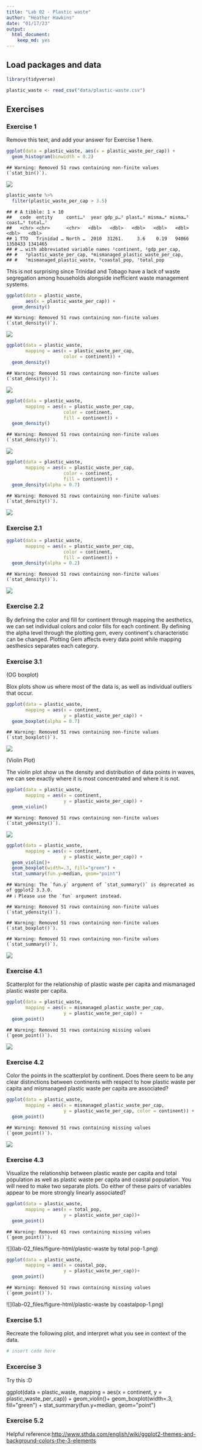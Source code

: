 ```yaml
---
title: "Lab 02 - Plastic waste"
author: "Heather Hawkins"
date: "01/17/23"
output:
  html_document:
    keep_md: yes
---
```


## Load packages and data


```r
library(tidyverse) 
```


```r
plastic_waste <- read_csv("data/plastic-waste.csv")
```
## Exercises

### Exercise 1

Remove this text, and add your answer for Exercise 1 here.


```r
ggplot(data = plastic_waste, aes(x = plastic_waste_per_cap)) +
  geom_histogram(binwidth = 0.2)
```

```
## Warning: Removed 51 rows containing non-finite values (`stat_bin()`).
```

![](lab-02_files/figure-html/plot-plastic_waste-1.png)<!-- -->


```r
plastic_waste %>%
  filter(plastic_waste_per_cap > 3.5)
```

```
## # A tibble: 1 × 10
##   code  entity     conti…¹  year gdp_p…² plast…³ misma…⁴ misma…⁵ coast…⁶ total…⁷
##   <chr> <chr>      <chr>   <dbl>   <dbl>   <dbl>   <dbl>   <dbl>   <dbl>   <dbl>
## 1 TTO   Trinidad … North …  2010  31261.     3.6    0.19   94066 1358433 1341465
## # … with abbreviated variable names ¹​continent, ²​gdp_per_cap,
## #   ³​plastic_waste_per_cap, ⁴​mismanaged_plastic_waste_per_cap,
## #   ⁵​mismanaged_plastic_waste, ⁶​coastal_pop, ⁷​total_pop
```

This is not surprising since Trinidad and Tobago have a lack of waste segregation among households alongside inefficient waste management systems. 



```r
ggplot(data = plastic_waste,
       aes(x = plastic_waste_per_cap)) +
  geom_density()
```

```
## Warning: Removed 51 rows containing non-finite values (`stat_density()`).
```

![](lab-02_files/figure-html/plastic-waste-continent-1.png)<!-- -->

```r
ggplot(data = plastic_waste, 
       mapping = aes(x = plastic_waste_per_cap, 
                     color = continent)) +
  geom_density()
```

```
## Warning: Removed 51 rows containing non-finite values (`stat_density()`).
```

![](lab-02_files/figure-html/plastic-waste-continent-2.png)<!-- -->

```r
ggplot(data = plastic_waste, 
       mapping = aes(x = plastic_waste_per_cap, 
                     color = continent, 
                     fill = continent)) +
  geom_density()
```

```
## Warning: Removed 51 rows containing non-finite values (`stat_density()`).
```

![](lab-02_files/figure-html/plastic-waste-continent-3.png)<!-- -->

```r
ggplot(data = plastic_waste, 
       mapping = aes(x = plastic_waste_per_cap, 
                     color = continent, 
                     fill = continent)) +
  geom_density(alpha = 0.7)
```

```
## Warning: Removed 51 rows containing non-finite values (`stat_density()`).
```

![](lab-02_files/figure-html/plastic-waste-continent-4.png)<!-- -->

### Exercise 2.1


```r
ggplot(data = plastic_waste, 
       mapping = aes(x = plastic_waste_per_cap, 
                     color = continent, 
                     fill = continent)) +
  geom_density(alpha = 0.2)
```

```
## Warning: Removed 51 rows containing non-finite values (`stat_density()`).
```

![](lab-02_files/figure-html/plastic-waste-density-1.png)<!-- -->

### Exercise 2.2

By defining the color and fill for continent through mapping the aesthetics, we can set individual colors and color fills for each continent. By defining the alpha level through the plotting gem, every continent's characteristic can be changed. Plotting Gem affects every data point while mapping aesthesics separates each category. 

### Exercise 3.1
(OG boxplot)

Blox plots show us where most of the data is, as well as individual outliers that occur.


```r
ggplot(data = plastic_waste, 
       mapping = aes(x = continent, 
                     y = plastic_waste_per_cap)) +
  geom_boxplot(alpha = 0.7)
```

```
## Warning: Removed 51 rows containing non-finite values (`stat_boxplot()`).
```

![](lab-02_files/figure-html/plastic-waste-boxplot-1.png)<!-- -->

(Violin Plot)

The violin plot show us the density and distribution of data points in waves, we can see exactly where it is most concentrated and where it is not.


```r
ggplot(data = plastic_waste, 
       mapping = aes(x = continent, 
                     y = plastic_waste_per_cap)) +
  geom_violin()
```

```
## Warning: Removed 51 rows containing non-finite values (`stat_ydensity()`).
```

![](lab-02_files/figure-html/plastic-waste-violin-1.png)<!-- -->


```r
ggplot(data = plastic_waste, 
       mapping = aes(x = continent, 
                     y = plastic_waste_per_cap)) +
  geom_violin()+
  geom_boxplot(width=.3, fill="green") +
  stat_summary(fun.y=median, geom="point") 
```

```
## Warning: The `fun.y` argument of `stat_summary()` is deprecated as of ggplot2 3.3.0.
## ℹ Please use the `fun` argument instead.
```

```
## Warning: Removed 51 rows containing non-finite values (`stat_ydensity()`).
```

```
## Warning: Removed 51 rows containing non-finite values (`stat_boxplot()`).
```

```
## Warning: Removed 51 rows containing non-finite values (`stat_summary()`).
```

![](lab-02_files/figure-html/plastic-waste-violin-and-boxplot-1.png)<!-- -->

### Exercise 4.1

Scatterplot for the relationship of plastic waste per capita and mismanaged plastic waste per capita. 


```r
ggplot(data = plastic_waste, 
       mapping = aes(x = mismanaged_plastic_waste_per_cap, 
                     y = plastic_waste_per_cap)) +
  geom_point()
```

```
## Warning: Removed 51 rows containing missing values (`geom_point()`).
```

![](lab-02_files/figure-html/plastic-waste-mismanaged-1.png)<!-- -->

### Exercise 4.2

Color the points in the scatterplot by continent. Does there seem to be any clear distinctions between continents with respect to how plastic waste per capita and mismanaged plastic waste per capita are associated?


```r
ggplot(data = plastic_waste, 
       mapping = aes(x = mismanaged_plastic_waste_per_cap, 
                     y = plastic_waste_per_cap, color = continent)) +
  geom_point()
```

```
## Warning: Removed 51 rows containing missing values (`geom_point()`).
```

![](lab-02_files/figure-html/plastic-waste-mismanaged-continent-1.png)<!-- -->

### Exercise 4.3

Visualize the relationship between plastic waste per capita and total population as well as plastic waste per capita and coastal population. You will need to make two separate plots. Do either of these pairs of variables appear to be more strongly linearly associated?


```r
ggplot(data = plastic_waste, 
       mapping = aes(x = total_pop,
                     y = plastic_waste_per_cap))+
  geom_point()
```

```
## Warning: Removed 61 rows containing missing values (`geom_point()`).
```

![](lab-02_files/figure-html/plastic-waste by total pop-1.png)<!-- -->


```r
ggplot(data = plastic_waste, 
       mapping = aes(x = coastal_pop,
                     y = plastic_waste_per_cap))+
  geom_point()
```

```
## Warning: Removed 51 rows containing missing values (`geom_point()`).
```

![](lab-02_files/figure-html/plastic-waste by coastalpop-1.png)<!-- -->

### Exercise 5.1

Recreate the following plot, and interpret what you see in context of the data.


```r
# insert code here
```


### Excercise 3

Try this :D

ggplot(data = plastic_waste, 
       mapping = aes(x = continent, 
                     y = plastic_waste_per_cap)) +
  geom_violin()+
  geom_boxplot(width=.3, fill="green") +
  stat_summary(fun.y=median, geom="point") 
  
### Exercise 5.2 

Helpful reference:http://www.sthda.com/english/wiki/ggplot2-themes-and-background-colors-the-3-elements



